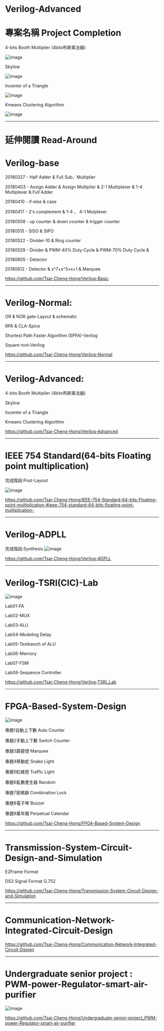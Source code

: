 # Verilog-Advanced
# 專案名稱 Project Completion

4-bits Booth Multiplier (4bits布斯乘法器)

![image](https://user-images.githubusercontent.com/64843338/161254279-8a3686f0-6917-45d7-863d-d962af8a234f.png)

Skyline

![image](https://user-images.githubusercontent.com/64843338/161254360-d951ca03-50b8-4f56-97f9-8a21de9e517c.png)

Incenter of a Triangle

![image](https://user-images.githubusercontent.com/64843338/161254429-56d56396-7d8a-4f09-b669-fe073c14375e.png)

Kmeans Clustering Algorithm

![image](https://user-images.githubusercontent.com/64843338/161254551-ceae754e-9f58-465f-a1c4-e8b86a873da0.png)

------------------------------------------------------------------------
# 延伸閱讀 Read-Around
# Verilog-base
20180327 - Half Adder & Full Sub、Multiplier

20180403 - Assign Adder & Assign Multiplier & 2-1 Multiplexer & 1-4 Multiplexer & Full Adder

20180410 - if-else & case

20180417 - 2's complement & 1-4 、 4-1 Mulplexer

20180508 - up counter & down counter & trigger counter

20180515 - SISO & SIPO

20180522 - Divider-10 & Ring counter

20180529 - Divider & PWM-40% Duty Cycle & PWM-70% Duty Cycle &

20180605 - Detector

20180612 - Detector & x^7+x^3+x+1 & Marquee

https://github.com/Tsai-Cheng-Hong/Verilog-Basic

------------------------------------------------------------------------

# Verilog-Normal:

OR & NOR gate-Layout & schematic 

RPA & CLA-Spice 

Shortest Path Faster Algorithm (SPFA)-Verilog

Square root-Verilog

https://github.com/Tsai-Cheng-Hong/Verilog-Normal

------------------------------------------------------------------------
# Verilog-Advanced:
4-bits Booth Multiplier (4bits布斯乘法器)

Skyline

Incenter of a Triangle

Kmeans Clustering Algorithm

https://github.com/Tsai-Cheng-Hong/Verilog-Advanced

------------------------------------------------------------------------
# IEEE 754 Standard(64-bits Floating point multiplication)
完成階段:Post-Layout

![image](https://user-images.githubusercontent.com/64843338/163710361-a4a93d62-96b6-4035-92c6-b38395f956e9.png)

https://github.com/Tsai-Cheng-Hong/IEEE-754-Standard-64-bits-Floating-point-multiplication-#ieee-754-standard-64-bits-floating-point-multiplication-

------------------------------------------------------------------------
# Verilog-ADPLL
完成階段:Synthesis
![image](https://user-images.githubusercontent.com/64843338/163710354-7e092efc-7f58-4bc0-a020-49e2c4188705.png)

https://github.com/Tsai-Cheng-Hong/Verilog-ADPLL

------------------------------------------------------------------------
# Verilog-TSRI(CIC)-Lab
![image](https://user-images.githubusercontent.com/64843338/163716714-2537e798-eb5e-41e9-91f8-99a5c5a8033c.png)

Lab01-FA

Lab02-MUX

Lab03-ALU

Lab04-Modeling Delay

Lab05-Testbench of ALU

Lab06-Memory

Lab07-FSM

Lab08-Sequence Controller

https://github.com/Tsai-Cheng-Hong/Verilog-TSRI_Lab

------------------------------------------------------------------------
# FPGA-Based-System-Design
![image](https://user-images.githubusercontent.com/64843338/163716731-8a25f75b-3d49-4e7e-b304-cff5a26e0491.png)

專題1自動上下數 Auto Counter

專題2手動上下數 Switch Counter

專題3霹靂燈 Marquee

專題4移動蛇 Snake Light

專題5紅綠燈 Traffic Light

專題6亂數產生器 Random

專題7密碼鎖 Combination Lock

專題8電子琴 Buzzer

專題9萬年曆 Perpetual Calendar

https://github.com/Tsai-Cheng-Hong/FPGA-Based-System-Design

------------------------------------------------------------------------
# Transmission-System-Circuit-Design-and-Simulation
E2Frame Format 

DS3 Signal Format G.752

https://github.com/Tsai-Cheng-Hong/Transmission-System-Circuit-Design-and-Simulation

------------------------------------------------------------------------
# Communication-Network-Integrated-Circuit-Design
https://github.com/Tsai-Cheng-Hong/Communication-Network-Integrated-Circuit-Design

------------------------------------------------------------------------
# Undergraduate senior project : PWM-power-Regulator-smart-air-purifier
![image](https://user-images.githubusercontent.com/64843338/163710372-dfe51c12-0147-4f44-90d3-60a1f15ad5f7.png)

https://github.com/Tsai-Cheng-Hong/Undergraduate-senior-project_PWM-power-Regulator-smart-air-purifier

